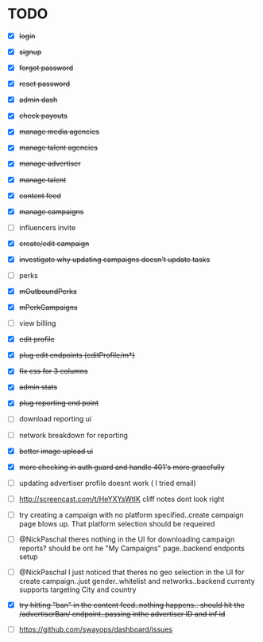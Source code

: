 # TODO

- [X] ~~login~~
- [X] ~~signup~~
- [X] ~~forgot password~~
- [X] ~~reset password~~
- [X] ~~admin dash~~
- [X] ~~check payouts~~
- [X] ~~manage media agencies~~
- [X] ~~manage talent agencies~~
- [X] ~~manage advertiser~~
- [X] ~~manage talent~~
- [X] ~~content feed~~
- [X] ~~manage campaigns~~
- [ ] influencers invite
- [X] ~~create/edit campaign~~
- [X] ~~investigate why updating campaigns doesn't update tasks~~
- [ ] perks
- [X] ~~mOutboundPerks~~
- [X] ~~mPerkCampaigns~~
- [ ] view billing
- [X] ~~edit profile~~
- [X] ~~plug edit endpoints (editProfile/m*)~~
- [X] ~~fix css for 3 columns~~
- [X] ~~admin stats~~
- [X] ~~plug reporting end point~~
- [ ] download reporting ui
- [ ] network breakdown for reporting
- [X] ~~better image upload ui~~
- [X] ~~more checking in auth guard and handle 401's more gracefully~~


- [ ] updating advertiser profile doesnt work ( I tried email)
- [ ] http://screencast.com/t/HeYXYsWtIK cliff notes dont look right
- [ ] try creating a campaign with no platform specified..create campaign page blows up. That platform selection should be requeired
- [ ] @NickPaschal theres nothing in the UI for downloading campaign reports? should be ont he "My Campaigns" page..backend endponts setup
- [ ] @NickPaschal I just noticed that theres no geo selection in the UI for create campaign..just gender..whitelist and networks..backend currenty supports targeting City and country
- [X] ~~try hitting "ban" in the content feed..nothing happens.. should hit the /advertiserBan/ endpoint..passing inthe advertiser ID and inf id~~

- [ ] https://github.com/swayops/dashboard/issues
